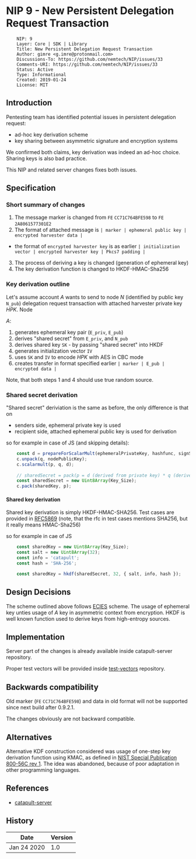 # NIP 9 - New Persistent Delegation Request Transaction

```
    NIP: 9
    Layer: Core | SDK | Library
    Title: New Persistent Delegation Request Transaction
    Author: gimre <g.imre@protonmail.com>
    Discussions-To: https://github.com/nemtech/NIP/issues/33
    Comments-URI: https://github.com/nemtech/NIP/issues/33
    Status: Active
    Type: Informational
    Created: 2019-01-24
    License: MIT
```

## Introduction

Pentesting team has identified potential issues in persistent delegation request:
 * ad-hoc key derivation scheme
 * key sharing between asymmetric signature and encryption systems

We confirmed both claims, key derivation was indeed an ad-hoc choice.
Sharing keys is also bad practice.

This NIP and related server changes fixes both issues.

## Specification

### Short summary of changes

1. The message marker is changed from `FE` `CC71C764BFE598` to `FE` `2A8061577301E2`
2. The format of attached message is `| marker | ephemeral public key | encrypted harvester data |`
  * the format of `encrypted harvester key` is as earlier `| initialization vector | encrypted harvester key | Pkcs7 padding |`
3. The process of deriving a key is changed (generation of ephemeral key)
4. The key derivation function is changed to HKDF-HMAC-Sha256

### Key derivation outline

Let's assume account _A_ wants to send to node _N_ (identified by public key `N_pub`) delegation request transaction with attached harvester private key _HPK_.
Node 

_A_:
1. generates ephemeral key pair (`E_priv`, `E_pub`)
2. derives "shared secret" from `E_priv`, and `N_pub`
3. derives shared key `SK` - by passing "shared secret" into HKDF
4. generates initialization vector `IV`
5. uses `SK` and `IV` to encode _HPK_ with AES in CBC mode
6. creates transfer in format specified earlier `| marker | E_pub | encrypted data |`

Note, that both steps 1 and 4 should use true random source.

### Shared secret derivation

"Shared secret" deriviation is the same as before, the only difference is that on
 * senders side, ephemeral private key is used
 * recipient side, attached ephemeral public key is used for derivation

so for example in case of JS (and skipping details):
```js
	const d = prepareForScalarMult(ephemeralPrivateKey, hashfunc, signSchema);
	c.unpack(q, nodePublicKey);
	c.scalarmult(p, q, d);
	
	// sharedSecret = pack(p = d (derived from private key) * q (derived from public key))
	const sharedSecret = new Uint8Array(Key_Size);
	c.pack(sharedKey, p);
```

#### Shared key derivation

Shared key derivation is simply HKDF-HMAC-SHA256.
Test cases are provided in [RFC5869](https://tools.ietf.org/html/rfc5869)
(note, that the rfc in test cases mentions SHA256, but it really means HMAC-Sha256)

so for example in cae of JS
```js
	const sharedKey = new Uint8Array(Key_Size);
	const salt = new Uint8Array(32);
	const info = 'catapult';
	const hash = 'SHA-256';

	const sharedKey = hkdf(sharedSecret, 32, { salt, info, hash });
```

## Design Decisions

The scheme outlined above follows [ECIES](https://en.wikipedia.org/wiki/Integrated_Encryption_Scheme) scheme.
The usage of ephemeral key unties usage of _A_ key in asymmetric context from encryption.
HKDF is well known function used to derive keys from high-entropy sources.

## Implementation

Server part of the changes is already available inside catapult-server repository.

Proper test vectors will be provided inside [test-vectors](https://github.com/nemtech/test-vectors) repository.


## Backwards compatibility

Old marker (`FE` `CC71C764BFE598`) and data in old format will not be supported since next build after 0.9.2.1.

The changes obviously are not backward compatible.

## Alternatives

Alternative KDF construction considered was usage of one-step key derivation function using KMAC, as defined in
[NIST Special Publication 800-56C rev 1](https://nvlpubs.nist.gov/nistpubs/SpecialPublications/NIST.SP.800-56Cr1.pdf).
The idea was abandoned, because of poor adaptation in other programming languages.


## References

* [catapult-server](https://github.com/nemtech/catapult-server/)

## History

| **Date**      | **Version**   |
| ------------- | ------------- |
| Jan 24 2020   | 1.0           |


